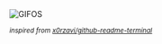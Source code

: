 <div align="justify">
<picture>
    <source media="(prefers-color-scheme: dark)" srcset="https://i.ibb.co/S7dyV1s/output-gif.gif">
    <source media="(prefers-color-scheme: light)" srcset="https://i.ibb.co/S7dyV1s/output-gif.gif">
    <img alt="GIFOS" src="https://i.ibb.co/S7dyV1s/output-gif.gif">
</picture>

<sub><i>inspired from [x0rzavi/github-readme-terminal](https://github.com/x0rzavi/github-readme-terminal)</i></sub>

</div>

<!-- Image deletion URL: https://ibb.co/JFytrbB/26756577e7b90ee986cd0a0971fc0216 -->